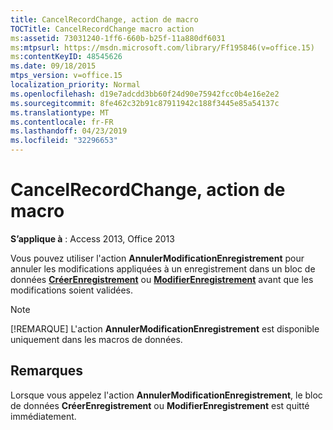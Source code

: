 ```yaml
---
title: CancelRecordChange, action de macro
TOCTitle: CancelRecordChange macro action
ms:assetid: 73031240-1ff6-660b-b25f-11a880df6031
ms:mtpsurl: https://msdn.microsoft.com/library/Ff195846(v=office.15)
ms:contentKeyID: 48545626
ms.date: 09/18/2015
mtps_version: v=office.15
localization_priority: Normal
ms.openlocfilehash: d19e7adcdd3bb60f24d90e75942fcc0b4e16e2e2
ms.sourcegitcommit: 8fe462c32b91c87911942c188f3445e85a54137c
ms.translationtype: MT
ms.contentlocale: fr-FR
ms.lasthandoff: 04/23/2019
ms.locfileid: "32296653"
---
```

# <a name="cancelrecordchange-macro-action"></a>CancelRecordChange, action de macro


**S’applique à** : Access 2013, Office 2013

Vous pouvez utiliser l'action **AnnulerModificationEnregistrement** pour annuler les modifications appliquées à un enregistrement dans un bloc de données **[CréerEnregistrement](createrecord-data-block.md)** ou **[ModifierEnregistrement](editrecord-data-block.md)** avant que les modifications soient validées.


> [!NOTE]
> [!REMARQUE] L'action **AnnulerModificationEnregistrement** est disponible uniquement dans les macros de données.



## <a name="remarks"></a>Remarques

Lorsque vous appelez l'action **AnnulerModificationEnregistrement**, le bloc de données **CréerEnregistrement** ou **ModifierEnregistrement** est quitté immédiatement.

